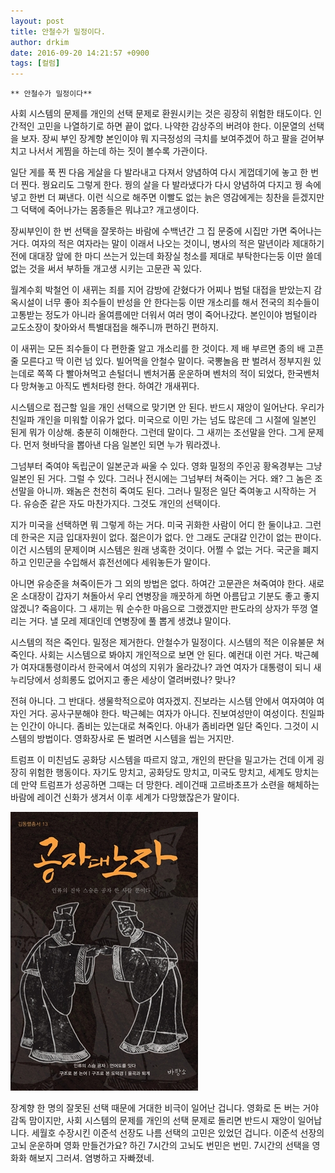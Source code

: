 ```yaml
---
layout: post
title: 안철수가 밀정이다.
author: drkim
date: 2016-09-20 14:21:57 +0900
tags: [컬럼]
---
```

  


    ** 안철수가 밀정이다** 

  


사회 시스템의 문제를 개인의 선택 문제로 환원시키는 것은 굉장히 위험한 태도이다. 인간적인 고민을 나열하기로 하면 끝이 없다. 나약한 감상주의 버려야 한다. 이문열의 선택을 보자. 장씨 부인 장계향 본인이야 뭐 지극정성의 극치를 보여주겠어 하고 팔을 걷어부치고 나서서 게찜을 하는데 하는 짓이 볼수록 가관이다. 

  


일단 게를 푹 찐 다음 게살을 다 발라내고 다져서 양념하여 다시 게껍데기에 놓고 한 번 더 찐다. 꿩요리도 그렇게 한다. 꿩의 살을 다 발라냈다가 다시 양념하여 다지고 꿩 속에 넣고 한번 더 쪄낸다. 이런 식으로 해주면 이빨도 없는 늙은 영감에게는 칭찬을 듣겠지만 그 덕택에 죽어나가는 몸종들은 뭐냐고? 개고생이다. 

  


장씨부인이 한 번 선택을 잘못하는 바람에 수백년간 그 집 문중에 시집만 가면 죽어나는 거다. 여자의 적은 여자라는 말이 이래서 나오는 것이니, 병사의 적은 말년이라 제대하기 전에 대대장 앞에 한 마디 쓰는거 있는데 화장실 청소를 제대로 부탁한다는둥 이딴 쓸데없는 것을 써서 부하들 개고생 시키는 고문관 꼭 있다. 

  


월계수회 박철언 이 새뀌는 죄를 지어 감방에 갇혔다가 어찌나 범털 대접을 받았는지 감옥시설이 너무 좋아 죄수들이 반성을 안 한다는둥 이딴 개소리를 해서 전국의 죄수들이 고통받는 정도가 아니라 올여름에만 더워서 여러 명이 죽어나갔다. 본인이야 범털이라 교도소장이 찾아와서 특별대접을 해주니까 편하긴 편하지. 

  


이 새뀌는 모든 죄수들이 다 편한줄 알고 개소리를 한 것이다. 제 배 부르면 종의 배 고픈줄 모른다고 딱 이런 넘 있다. 빌어먹을 안철수 말이다. 국뽕놀음 판 벌려서 정부지원 있는데로 쪽쪽 다 빨아쳐먹고 손털더니 벤처거품 운운하며 벤처의 적이 되었다, 한국벤처 다 망쳐놓고 아직도 벤처타령 한다. 하여간 개새뀌다. 

  


시스템으로 접근할 일을 개인 선택으로 맞기면 안 된다. 반드시 재앙이 일어난다. 우리가 친일파 개인을 미워할 이유가 없다. 미국으로 이민 가는 넘도 많은데 그 시절에 일본인 된게 뭐가 이상해. 충분히 이해한다. 그런데 말이다. 그 새끼는 조선말을 안다. 그게 문제다. 먼저 혓바닥을 뽑아낸 다음 일본인 되면 누가 뭐라겠나. 

  


그넘부터 죽여야 독립군이 일본군과 싸울 수 있다. 영화 밀정의 주인공 황옥경부는 그냥 일본인 된 거다. 그럴 수 있다. 그러나 전시에는 그넘부터 쳐죽이는 거다. 왜? 그 놈은 조선말을 아니까. 왜놈은 천천히 죽여도 된다. 그러나 밀정은 일단 죽여놓고 시작하는 거다. 유승준 같은 자도 마찬가지다. 그것도 개인의 선택이다.

  


지가 미국을 선택하면 뭐 그렇게 하는 거다. 미국 귀화한 사람이 어디 한 둘이냐고. 그런데 한국은 지금 입대자원이 없다. 젊은이가 없다. 안 그래도 군대갈 인간이 없는 판이다. 이건 시스템의 문제이며 시스템은 원래 냉혹한 것이다. 어쩔 수 없는 거다. 국군을 폐지하고 인민군을 수입해서 휴전선에다 세워놓든가 말이다.

  


아니면 유승준을 쳐죽이든가 그 외의 방법은 없다. 하여간 고문관은 쳐죽여야 한다. 새로온 소대장이 갑자기 쳐돌아서 우리 연병장을 깨끗하게 하면 아름답고 기분도 좋고 좋지 않겠니? 죽음이다. 그 새끼는 뭐 순수한 마음으로 그랬겠지만 판도라의 상자가 뚜껑 열리는 거다. 낼 모레 제대인데 연병장에 풀 뽑게 생겼냐 말이다. 

  


시스템의 적은 죽인다. 밀정은 제거한다. 안철수가 밀정이다. 시스템의 적은 이유불문 쳐죽인다. 사회는 시스템으로 봐야지 개인적으로 보면 안 된다. 예컨대 이런 거다. 박근혜가 여자대통령이라서 한국에서 여성의 지위가 올라갔나? 과연 여자가 대통령이 되니 새누리당에서 성희롱도 없어지고 좋은 세상이 열려버렸나? 맞나?

  


전혀 아니다. 그 반대다. 생물학적으로야 여자겠지. 진보라는 시스템 안에서 여자여야 여자인 거다. 공사구분해야 한다. 박근혜는 여자가 아니다. 진보여성만이 여성이다. 친일파는 인간이 아니다. 좀비는 있는대로 쳐죽인다. 아내가 좀비라면 일단 죽인다. 그것이 시스템의 방법이다. 영화장사로 돈 벌려면 시스템을 씹는 거지만.

  


트럼프 이 미친넘도 공화당 시스템을 따르지 않고, 개인의 판단을 밀고가는 건데 이게 굉장히 위험한 행동이다. 자기도 망치고, 공화당도 망치고, 미국도 망치고, 세계도 망치는데 만약 트럼프가 성공하면 그때는 더 망한다. 레이건때 고르바초프가 소련을 해체하는 바람에 레이건 신화가 생겨서 이후 세계가 다망했잖은가 말이다.

  


  



![](/files/attach/images/199/794/754/555.jpg)   


  


장계향 한 명의 잘못된 선택 때문에 거대한 비극이 일어난 겁니다. 영화로 돈 버는 거야 감독 맘이지만, 사회 시스템의 문제를 개인의 선택 문제로 돌리면 반드시 재앙이 일어납니다. 세월호 수장시킨 이준석 선장도 나름 선택의 고민은 있었던 겁니다. 이준석 선장의 고뇌 운운하며 영화 만들건가요? 하긴 7시간의 고뇌도 번민은 번민. 7시간의 선택을 영화화 해보지 그러셔. 염병하고 자빠졌네.